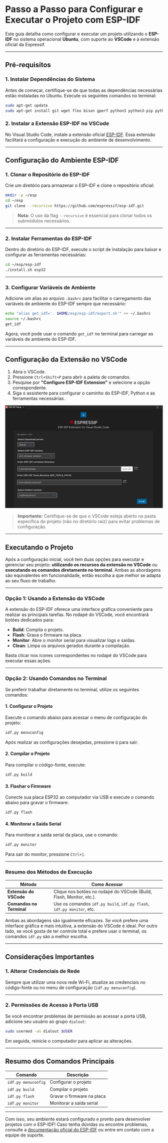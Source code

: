 # **Passo a Passo para Configurar e Executar o Projeto com ESP-IDF**

Este guia detalha como configurar e executar um projeto utilizando o **ESP-IDF** no sistema operacional **Ubuntu**, com suporte ao **VSCode** e à extensão oficial da Espressif.

---

## **Pré-requisitos**

### **1. Instalar Dependências do Sistema**
Antes de começar, certifique-se de que todas as dependências necessárias estão instaladas no Ubuntu. Execute os seguintes comandos no terminal:

```bash
sudo apt-get update
sudo apt-get install git wget flex bison gperf python3 python3-pip python3-venv cmake ninja-build ccache libffi-dev libssl-dev dfu-util libusb-1.0-0
```

### **2. Instalar a Extensão ESP-IDF no VSCode**
No Visual Studio Code, instale a extensão oficial [ESP-IDF](https://marketplace.visualstudio.com/items?itemName=espressif.esp-idf-extension). Essa extensão facilitará a configuração e execução do ambiente de desenvolvimento.

---

## **Configuração do Ambiente ESP-IDF**

### **1. Clonar o Repositório do ESP-IDF**
Crie um diretório para armazenar o ESP-IDF e clone o repositório oficial:

```bash
mkdir -p ~/esp
cd ~/esp
git clone --recursive https://github.com/espressif/esp-idf.git
```

> **Nota:** O uso da flag `--recursive` é essencial para clonar todos os submódulos necessários.

---

### **2. Instalar Ferramentas do ESP-IDF**
Dentro do diretório do ESP-IDF, execute o script de instalação para baixar e configurar as ferramentas necessárias:

```bash
cd ~/esp/esp-idf
./install.sh esp32
```

---

### **3. Configurar Variáveis de Ambiente**
Adicione um alias ao arquivo `.bashrc` para facilitar o carregamento das variáveis de ambiente do ESP-IDF sempre que necessário:

```bash
echo "alias get_idf='. $HOME/esp/esp-idf/export.sh'" >> ~/.bashrc
source ~/.bashrc
get_idf
```

Agora, você pode usar o comando `get_idf` no terminal para carregar as variáveis de ambiente do ESP-IDF.

---

## **Configuração da Extensão no VSCode**

1. Abra o VSCode.
2. Pressione `Ctrl+Shift+P` para abrir a paleta de comandos.
3. Pesquise por **"Configure ESP-IDF Extension"** e selecione a opção correspondente.
4. Siga o assistente para configurar o caminho do ESP-IDF, Python e as ferramentas necessárias.

![Menu de Configuração da Extensão](image.png)

> **Importante:** Certifique-se de que o VSCode esteja aberto na pasta específica do projeto (não no diretório raiz) para evitar problemas de configuração.

---

## **Executando o Projeto**

Após a configuração inicial, você tem duas opções para executar e gerenciar seu projeto: **utilizando os recursos da extensão no VSCode** ou **executando os comandos diretamente no terminal**. Ambas as abordagens são equivalentes em funcionalidade, então escolha a que melhor se adapta ao seu fluxo de trabalho.

---

### **Opção 1: Usando a Extensão do VSCode**

A extensão do ESP-IDF oferece uma interface gráfica conveniente para realizar as principais tarefas. No rodapé do VSCode, você encontrará botões dedicados para:

- **Build**: Compila o projeto.
- **Flash**: Grava o firmware na placa.
- **Monitor**: Abre o monitor serial para visualizar logs e saídas.
- **Clean**: Limpa os arquivos gerados durante a compilação.

Basta clicar nos ícones correspondentes no rodapé do VSCode para executar essas ações.

---

### **Opção 2: Usando Comandos no Terminal**

Se preferir trabalhar diretamente no terminal, utilize os seguintes comandos:

#### **1. Configurar o Projeto**
Execute o comando abaixo para acessar o menu de configuração do projeto:

```bash
idf.py menuconfig
```

Após realizar as configurações desejadas, pressione `Q` para sair.

#### **2. Compilar o Projeto**
Para compilar o código-fonte, execute:

```bash
idf.py build
```

#### **3. Flashar o Firmware**
Conecte sua placa ESP32 ao computador via USB e execute o comando abaixo para gravar o firmware:

```bash
idf.py flash
```

#### **4. Monitorar a Saída Serial**
Para monitorar a saída serial da placa, use o comando:

```bash
idf.py monitor
```

Para sair do monitor, pressione `Ctrl+]`.

---

### **Resumo dos Métodos de Execução**

| Método                          | Como Acessar                                                                 |
|---------------------------------|------------------------------------------------------------------------------|
| **Extensão do VSCode**          | Clique nos botões no rodapé do VSCode (Build, Flash, Monitor, etc.).         |
| **Comandos no Terminal**        | Use os comandos `idf.py build`, `idf.py flash`, `idf.py monitor`, etc.       |

Ambas as abordagens são igualmente eficazes. Se você prefere uma interface gráfica e mais intuitiva, a extensão do VSCode é ideal. Por outro lado, se você gosta de ter controle total e prefere usar o terminal, os comandos `idf.py` são a melhor escolha.

---

## **Considerações Importantes**

### **1. Alterar Credenciais de Rede**
Sempre que utilizar uma nova rede Wi-Fi, atualize as credenciais no código-fonte ou no menu de configuração (`idf.py menuconfig`).

---

### **2. Permissões de Acesso à Porta USB**
Se você encontrar problemas de permissão ao acessar a porta USB, adicione seu usuário ao grupo `dialout`:

```bash
sudo usermod -aG dialout $USER
```

Em seguida, reinicie o computador para aplicar as alterações.

---

## **Resumo dos Comandos Principais**

| Comando              | Descrição                                   |
|----------------------|---------------------------------------------|
| `idf.py menuconfig`  | Configurar o projeto                       |
| `idf.py build`       | Compilar o projeto                         |
| `idf.py flash`       | Gravar o firmware na placa                 |
| `idf.py monitor`     | Monitorar a saída serial                   |

---

Com isso, seu ambiente estará configurado e pronto para desenvolver projetos com o ESP-IDF! Caso tenha dúvidas ou encontre problemas, consulte a [documentação oficial do ESP-IDF](https://docs.espressif.com/projects/esp-idf/en/latest/) ou entre em contato com a equipe de suporte.